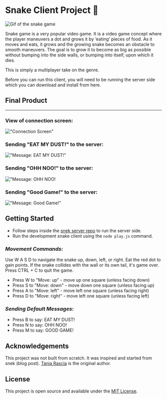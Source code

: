 # Snake Client Project 🐍

![Gif of the snake game](https://raw.githubusercontent.com/taniarascia/snek/master/snek.gif)

Snake game is a very popular video game. It is a video game concept where the player maneuvers a dot and grows it by ‘eating’ pieces of food. As it moves and eats, it grows and the growing snake becomes an obstacle to smooth maneuvers. The goal is to grow it to become as big as possible without bumping into the side walls, or bumping into itself, upon which it dies.

This is simply a multiplayer take on the genre.

Before you can run this client, you will need to be running the server side which you can download and install from here. 

## Final Product

---

### View of connection screen:

!["Connection Screen"](https://github.com/lighthouse-labs/snek-multiplayer/assets/131313586/fd6362a9-3dd6-437e-83f0-60686520bc93)

### Sending "EAT MY DUST!" to the server:

!["Message: EAT MY DUST!"](https://github.com/lighthouse-labs/snek-multiplayer/assets/131313586/15ac3c75-7ce6-41ee-9d7b-3cd28743d94e)

### Sending "OHH NOO!" to the server:
!["Message: OHH NOO!](https://github.com/lighthouse-labs/snek-multiplayer/assets/131313586/e77ab72b-89c0-4e08-8ad5-92b22f16414f)

### Sending "Good Game!" to the server:

!["Message: Good Game!"](https://github.com/lighthouse-labs/snek-multiplayer/assets/131313586/171adc95-7332-4eeb-9db2-2eca5890bc65)



## Getting Started

- Follow steps inside the [snek server repo](https://github.com/lighthouse-labs/snek-multiplayer) to run the server side.
- Run the development snake client using the `node play.js` command.


### *Movement Commands:*

Use W A S D to navigate the snake up, down, left, or right. Eat the red dot to gain points. If the snake collides with the wall or its own tail, it's game over. Press CTRL + C to quit the game.

- Press W to "Move: up" - move up one square (unless facing down)
- Press S to "Move: down" - move down one square (unless facing up)
- Press A to "Move: left" - move left one square (unless facing right)
- Press D to "Move: right" - move left one square (unless facing left)

### *Sending Default Messages:*

- Press B to say: EAT MY DUST!
- Press N to say: OHH NOO!
- Press M to say: GOOD GAME!


## Acknowledgements

This project was not built from scratch. It was inspired and started from snek (blog post). [Tania Rascia](https://github.com/taniarascia) is the original author.

## License

This project is open source and available under the [MIT License](https://github.com/taniarascia/snek/blob/master/LICENSE).

